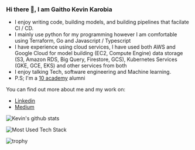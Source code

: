### Hi there 👋, I am Gaitho Kevin Karobia

 - I enjoy writing code, building models, and building pipelines that facilate CI / CD. 
 - I mainly use python for my programming however I am comfortable using Terraform, Go and Javascript / Typescript
 - I have experience using cloud services,  I have used both AWS and Google Cloud for model building (EC2, Compute Engine) data storage (S3, Amazon RDS, Big Query, Firestore, GCS), Kubernetes Services (GKE, GCE, EKS) and other services from both
 - I enjoy talking Tech, software engineering and Machine learning.
 - P.S; I'm a [10 academy](https://www.10academy.org) alumni 

You can find out more about me and my work on:
- [Linkedin](https://www.linkedin.com/in/kevin-k-9b6210162/)
- [Medium](https://medium.com/@gkkarobia)

 ![Kevin's github stats](https://github-readme-stats.vercel.app/api?username=Jabor047&count_private=true&show_icons=true&theme=synthwave&hide_rank=false&include_all_commits=true)
 
 ![Most Used Tech Stack](https://github-readme-stats.vercel.app/api/top-langs/?username=Jabor047)
 
 ![trophy](https://github-profile-trophy.vercel.app/?username=Jabor047)
 
<!--
**Jabor047/Jabor047** is a ✨ _special_ ✨ repository because its `README.md` (this file) appears on your GitHub profile.

Here are some ideas to get you started:

- 🔭 I’m currently working on ...
- 🌱 I’m currently learning ...
- 👯 I’m looking to collaborate on ...
- 🤔 I’m looking for help with ...
- 💬 Ask me about ...
- 📫 How to reach me: ...
- 😄 Pronouns: ...
- ⚡ Fun fact: ...
-->
